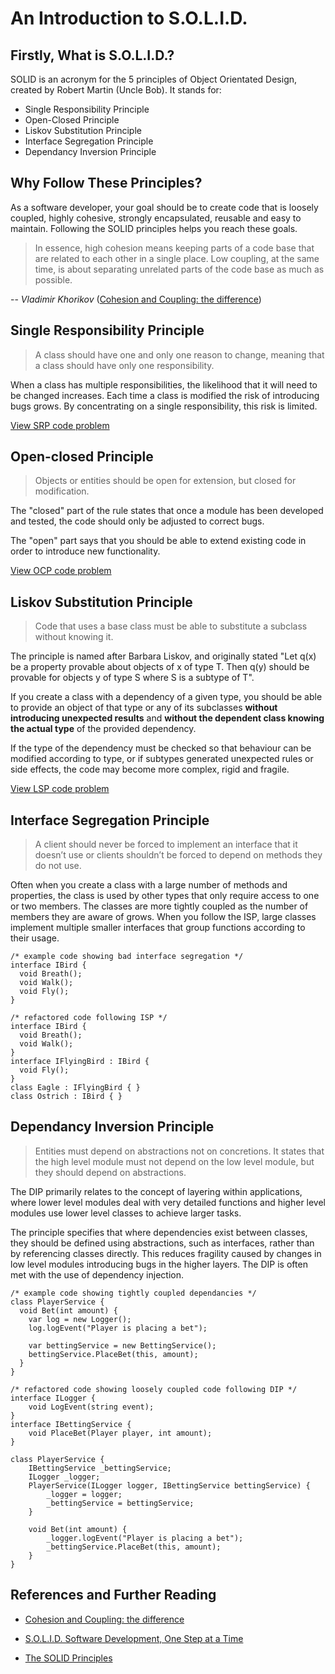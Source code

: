 # An Introduction to S.O.L.I.D.

## Firstly, What is S.O.L.I.D.?

SOLID is an acronym for the 5 principles of Object Orientated Design, created by Robert Martin (Uncle Bob). It stands for:

* Single Responsibility Principle
* Open-Closed Principle
* Liskov Substitution Principle
* Interface Segregation Principle
* Dependancy Inversion Principle

## Why Follow These Principles?

As a software developer, your goal should be to create code that is loosely coupled, highly cohesive, strongly encapsulated, reusable and easy to maintain. Following the SOLID principles helps you reach these goals.

> In essence, high cohesion means keeping parts of a code base that are related to each other in a single place. Low coupling, at the same time, is about separating unrelated parts of the code base as much as possible.

-- *Vladimir Khorikov* ([Cohesion and Coupling: the difference](http://enterprisecraftsmanship.com/2015/09/02/cohesion-coupling-difference/))

## Single Responsibility Principle

> A class should have one and only one reason to change, meaning that a class should have only one responsibility.

When a class has multiple responsibilities, the likelihood that it will need to be changed increases. Each time a class is modified the risk of introducing bugs grows. By concentrating on a single responsibility, this risk is limited.

[View SRP code problem](1_SRP_code_problem.md)

## Open-closed Principle

> Objects or entities should be open for extension, but closed for modification.

The "closed" part of the rule states that once a module has been developed and tested, the code should only be adjusted to correct bugs. 

The "open" part says that you should be able to extend existing code in order to introduce new functionality.

[View OCP code problem](2_OCP_code_problem.md)

## Liskov Substitution Principle

> Code that uses a base class must be able to substitute a subclass without knowing it.

The principle is named after Barbara Liskov, and originally stated "Let q(x) be a property provable about objects of x of type T. Then q(y) should be provable for objects y of type S where S is a subtype of T".

If you create a class with a dependency of a given type, you should be able to provide an object of that type or any of its subclasses **without introducing unexpected results** and **without the dependent class knowing the actual type** of the provided dependency. 

If the type of the dependency must be checked so that behaviour can be modified according to type, or if subtypes generated unexpected rules or side effects, the code may become more complex, rigid and fragile.

[View LSP code problem](3_LSP_code_problem.md)

## Interface Segregation Principle

> A client should never be forced to implement an interface that it doesn’t use or clients shouldn’t be forced to depend on methods they do not use.

Often when you create a class with a large number of methods and properties, the class is used by other types that only require access to one or two members. The classes are more tightly coupled as the number of members they are aware of grows. When you follow the ISP, large classes implement multiple smaller interfaces that group functions according to their usage.

    /* example code showing bad interface segregation */
    interface IBird {
      void Breath();
      void Walk();
      void Fly();
    }
    
    /* refactored code following ISP */
    interface IBird {
      void Breath();
      void Walk();
    }
    interface IFlyingBird : IBird {
      void Fly();
    }
  	class Eagle : IFlyingBird { }
  	class Ostrich : IBird { }

## Dependancy Inversion Principle

> Entities must depend on abstractions not on concretions. It states that the high level module must not depend on the low level module, but they should depend on abstractions.

The DIP primarily relates to the concept of layering within applications, where lower level modules deal with very detailed functions and higher level modules use lower level classes to achieve larger tasks. 

The principle specifies that where dependencies exist between classes, they should be defined using abstractions, such as interfaces, rather than by referencing classes directly. This reduces fragility caused by changes in low level modules introducing bugs in the higher layers. The DIP is often met with the use of dependency injection.

    /* example code showing tightly coupled dependancies */
    class PlayerService {
      void Bet(int amount) {
  	    var log = new Logger();
  	    log.logEvent("Player is placing a bet");
  
  		var bettingService = new BettingService();
  		bettingService.PlaceBet(this, amount);
      }
    }
  
  	/* refactored code showing loosely coupled code following DIP */
  	interface ILogger {
  		void LogEvent(string event);
  	}
  	interface IBettingService {
  		void PlaceBet(Player player, int amount);
  	}
  	
  	class PlayerService {
  		IBettingService _bettingService;
  		ILogger _logger;
  		PlayerService(ILogger logger, IBettingService bettingService) {
  			_logger = logger;
  			_bettingService = bettingService;
  		}
  		
  		void Bet(int amount) {
  			_logger.logEvent("Player is placing a bet");
  			_bettingService.PlaceBet(this, amount);
  		}
  	}

## References and Further Reading

- [Cohesion and Coupling: the difference](http://enterprisecraftsmanship.com/2015/09/02/cohesion-coupling-difference/)

- [S.O.L.I.D. Software Development, One Step at a Time](http://www.codemag.com/article/1001061)

- [The SOLID Principles](http://www.blackwasp.co.uk/SOLID.aspx)
